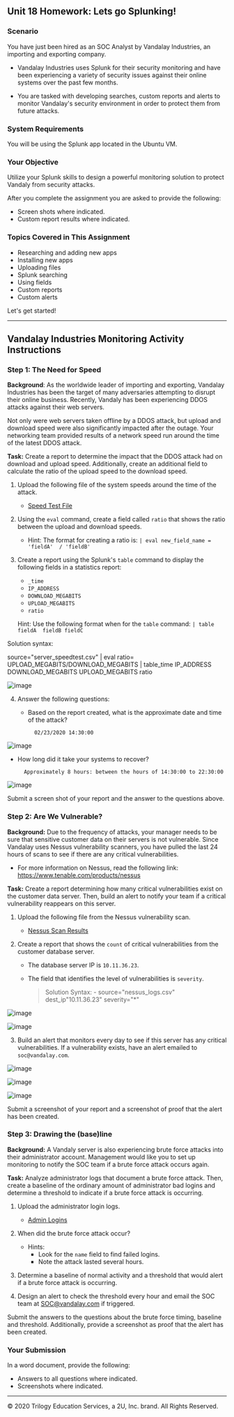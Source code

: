 ## Unit 18 Homework: Lets go Splunking!

### Scenario

You have just been hired as an SOC Analyst by Vandalay Industries, an importing and exporting company.
 
- Vandalay Industries uses Splunk for their security monitoring and have been experiencing a variety of security issues against their online systems over the past few months. 
 
- You are tasked with developing searches, custom reports and alerts to monitor Vandalay's security environment in order to protect them from future attacks.


### System Requirements 

You will be using the Splunk app located in the Ubuntu VM.


### Your Objective 

Utilize your Splunk skills to design a powerful monitoring solution to protect Vandaly from security attacks.

After you complete the assignment you are asked to provide the following:

- Screen shots where indicated.
- Custom report results where indicated.

### Topics Covered in This Assignment

- Researching and adding new apps
- Installing new apps
- Uploading files
- Splunk searching
- Using fields
- Custom reports
- Custom alerts

Let's get started!

---

## Vandalay Industries Monitoring Activity Instructions


### Step 1: The Need for Speed 

**Background**: As the worldwide leader of importing and exporting, Vandalay Industries has been the target of many adversaries attempting to disrupt their online business. Recently, Vandaly has been experiencing DDOS attacks against their web servers.

Not only were web servers taken offline by a DDOS attack, but upload and download speed were also significantly impacted after the outage. Your networking team provided results of a network speed run around the time of the latest DDOS attack.

**Task:** Create a report to determine the impact that the DDOS attack had on download and upload speed. Additionally, create an additional field to calculate the ratio of the upload speed to the download speed.


1.  Upload the following file of the system speeds around the time of the attack.
    - [Speed Test File](resources/server_speedtest.csv)

2. Using the `eval` command, create a field called `ratio` that shows the ratio between the upload and download speeds.
   - Hint: The format for creating a ratio is: `| eval new_field_name = 'fieldA'  / 'fieldB'`
      
3. Create a report using the Splunk's `table` command to display the following fields in a statistics report:
    - `_time`
    - `IP_ADDRESS`
    - `DOWNLOAD_MEGABITS`
    - `UPLOAD_MEGABITS`
    - `ratio`
  
   Hint: Use the following format when for the `table` command: `| table fieldA  fieldB fieldC`

Solution syntax: 

source="server_speedtest.csv" | eval ratio= UPLOAD_MEGABITS/DOWNLOAD_MEGABITS | table_time IP_ADDRESS DOWNLOAD_MEGABITS UPLOAD_MEGABITS ratio


![image](https://user-images.githubusercontent.com/96030770/166628323-bc975b86-7279-4c27-b89d-5e251104dd32.png)


4. Answer the following questions:

    - Based on the report created, what is the approximate date and time of the attack?
            
            02/23/2020 14:30:00
            
![image](https://user-images.githubusercontent.com/96030770/166630113-65f98820-913c-4a99-862b-f265c187ac6a.png)

 
   - How long did it take your systems to recover?
           
           Approximately 8 hours: between the hours of 14:30:00 to 22:30:00

![image](https://user-images.githubusercontent.com/96030770/166629123-a6bc7c4b-baea-4019-8e0a-a71ff4a6c0fb.png)


Submit a screen shot of your report and the answer to the questions above.
 
### Step 2: Are We Vulnerable? 

**Background:**  Due to the frequency of attacks, your manager needs to be sure that sensitive customer data on their servers is not vulnerable. Since Vandalay uses Nessus vulnerability scanners, you have pulled the last 24 hours of scans to see if there are any critical vulnerabilities.

  - For more information on Nessus, read the following link: https://www.tenable.com/products/nessus

**Task:** Create a report determining how many critical vulnerabilities exist on the customer data server. Then, build an alert to notify your team if a critical vulnerability reappears on this server.

1. Upload the following file from the Nessus vulnerability scan.
   - [Nessus Scan Results](resources/nessus_logs.csv)

2. Create a report that shows the `count` of critical vulnerabilities from the customer database server.
   - The database server IP is `10.11.36.23`.
   - The field that identifies the level of vulnerabilities is `severity`.

       > Solution Syntax:
            - source="nessus_logs.csv" dest_ip"10.11.36.23" severity="*" 

![image](https://user-images.githubusercontent.com/96030770/166635206-083cb914-e7cf-499d-aafb-e4b96d0be9d5.png)

![image](https://user-images.githubusercontent.com/96030770/166636729-1dc0f93a-b098-4b0e-b28c-abf7b51b0041.png)
      
      
3. Build an alert that monitors every day to see if this server has any critical vulnerabilities. If a vulnerability exists, have an alert emailed to `soc@vandalay.com`.

![image](https://user-images.githubusercontent.com/96030770/166636873-bf989e90-fd49-4fab-8283-4185c0e5397b.png)

![image](https://user-images.githubusercontent.com/96030770/166636972-53309e10-f0b3-4f41-b344-fbb852f4c06f.png)

![image](https://user-images.githubusercontent.com/96030770/166636799-f56e5ed6-6512-4e4f-9394-3ad25635b998.png)


Submit a screenshot of your report and a screenshot of proof that the alert has been created.


### Step 3: Drawing the (base)line

**Background:**  A Vandaly server is also experiencing brute force attacks into their administrator account. Management would like you to set up monitoring to notify the SOC team if a brute force attack occurs again.


**Task:** Analyze administrator logs that document a brute force attack. Then, create a baseline of the ordinary amount of administrator bad logins and determine a threshold to indicate if a brute force attack is occurring.

1. Upload the administrator login logs.
   - [Admin Logins](resources/Administrator_logs.csv)

2. When did the brute force attack occur?
   - Hints:
     - Look for the `name` field to find failed logins.
     - Note the attack lasted several hours.

      
3. Determine a baseline of normal activity and a threshold that would alert if a brute force attack is occurring.

4. Design an alert to check the threshold every hour and email the SOC team at SOC@vandalay.com if triggered. 

Submit the answers to the questions about the brute force timing, baseline and threshold. Additionally, provide a screenshot as proof that the alert has been created.
 
 
### Your Submission
  
In a word document, provide the following:
  - Answers to all questions where indicated. 
  - Screenshots where indicated.

---

© 2020 Trilogy Education Services, a 2U, Inc. brand. All Rights Reserved.

